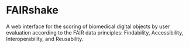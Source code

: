 # FAIRshake
 A web interface for the scoring of biomedical digital objects by user evaluation according to the FAIR data principles: Findability, Accessibility, Interoperability, and Reusability.
